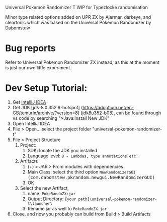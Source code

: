 Universal Pokemon Randomizer T
WIP for Typezlocke randomisation

Minor type related options added on UPR ZX by Ajarmar, darkeye, and cleartonic which was based on the Universal Pokemon Randomizer by Dabomstew

# Bug reports

Refer to Universal Pokemon Randomizer ZX instead, as this at the moment is just our own little experiment.

# Dev Setup Tutorial:

1. Get [IntelliJ IDEA](https://www.jetbrains.com/idea/download/#section=windows)
2. Get JDK [jdk-8.0.352.8-hotspot] (https://adoptium.net/en-GB/temurin/archive/?version=8) (jdk8u352-b08), can be found through vs code by searching ">Java:Install New JDK"
3. Open IntelliJ IDEA
4. File > Open... select the project folder "universal-pokemon-randomizer-t"
5. File > Project Structure
    1. Project:
        1. SDK: locate the JDK you installed
        2. Language level: `8 - Lambdas, type annotations etc.`
    2. Artifacts
        1. (+) > JAR > From modules with dependencies
        2. Main Class: select the third option `NewRandomizerGUI` <kbd>(com.dabomstew.pkrandom.newgui.NewRandomizerGUI)</kbd>
        3. OK
    3. Select the new Artifact, 
        1. name: `PokeRandoZX:jar`
        2. Output Directory: `[your path]\universal-pokemon-randomizer-t\launcher\`
        3. Rename jar as well to `PokeRandoZX.jar`
6. Close, and now you probably can build from Build > Build Artifacts
